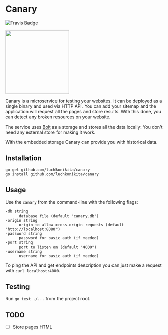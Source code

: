 # Canary

![Travis Badge](https://travis-ci.org/luchkonikita/canary.svg?branch=master)

<img src="https://cl.ly/2u0k2O2e233s/download/canary.jpg" width="200" />

Canary is a microservice for testing your websites.
It can be deployed as a single binary and used via HTTP API.
You can add your sitemap and the application will request all the
pages and store results. With this done, you can detect any broken
resources on your website.

The service uses [Bolt](https://github.com/boltdb/bolt) as a storage and stores all
the data locally. You don't need any external store for making it work.

With the embedded storage Canary can provide you with historical data.

## Installation

```
go get github.com/luchkonikita/canary
go install github.com/luchkonikita/canary
```

## Usage

Use the `canary` from the command-line with the following flags:

```
-db string
      database file (default "canary.db")
-origin string
      origin to allow cross-origin requests (default "http://localhost:8080")
-password string
      password for basic auth (if needed)
-port string
      port to listen on (default "4000")
-username string
      username for basic auth (if needed)
```

To ping the API and get endpoints description you can just make a request with `curl localhost:4000`.

## Testing

Run `go test ./...` from the project root.

## TODO

- [ ] Store pages HTML
